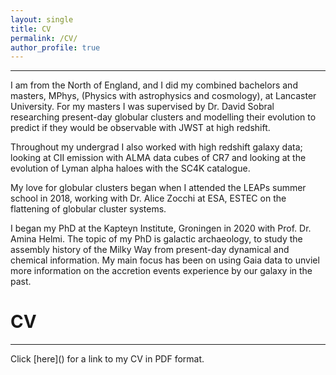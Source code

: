 ```yaml
---
layout: single
title: CV
permalink: /CV/
author_profile: true
---
```

 
---
I am from the North of  England, and I did my combined bachelors and masters, 
MPhys, (Physics with astrophysics and cosmology), at Lancaster University. 
For my masters I was supervised by Dr. David Sobral researching present-day globular clusters 
and modelling their evolution to predict if they would be observable with JWST at high redshift. 

Throughout my undergrad I also worked with high redshift galaxy data; looking at CII 
emission with ALMA data cubes of CR7 and looking at the evolution of Lyman alpha haloes 
with the SC4K catalogue. 

My love for globular clusters began when I attended the LEAPs summer school in 2018, 
working with Dr. Alice Zocchi at ESA, ESTEC on the flattening of globular cluster systems.

I began my PhD at the Kapteyn Institute, Groningen in 2020 with Prof. Dr. Amina Helmi. The 
topic of my PhD is galactic archaeology, to study the assembly history of the Milky Way
from present-day dynamical and chemical information. My main focus has been on using Gaia 
data to unviel more information on the accretion events experience by our galaxy in the past.




CV
======
---

Click [here](<a href="assets/files/Emma_Dodd_CV.pdf" class="image fit"><img src="images/marr_pic.jpg" alt=""></a>) for a link to my CV in PDF format.



